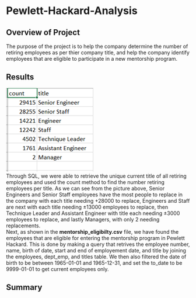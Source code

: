 # Pewlett-Hackard-Analysis

## Overview of Project
The purpose of the project is to help the company determine the number of retiring employees as per thier company title, and help the company identify employees that are eligible to participate in a new mentorship program. 

## Results
![retiring_titles](/Data/retiring_titles.PNG)
</br>
Through SQL, we were able to retrieve the unique current title of all retiring employees and used the count method to find the number retiring employees per title. As we can see from the picture above, Senior Engineers and Senior Staff employees have the most people to replace in the company with each title needing +28000 to replace, Engineers and Staff are next with each title needing ±13000 employees to replace, then Technique Leader and Assistant Engineer with title each needing ±3000 employees to replace, and lastly Managers, with only 2 needing replacements.
</br>
Next, as shown in the **mentorship_eligibilty.csv** file, we have found the employees that are eligible for entering the mentorship program in Pewlett Hackard. This is done by making a query that retrives the employee number, name, birth of date, start and end of employement date, and title by joining the employees, dept_emp, and titles table. We then also filtered the date of birth to be between 1965-01-01 and 1965-12-31, and set the to_date to be 9999-01-01 to get current employees only. 

## Summary
